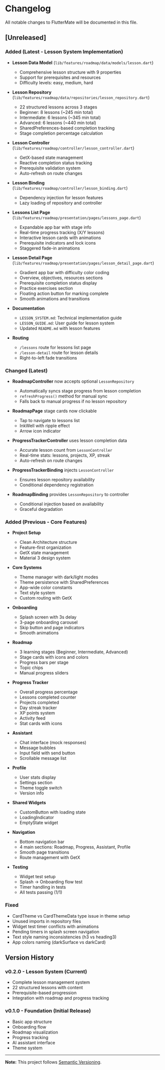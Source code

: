 # Changelog

All notable changes to FlutterMate will be documented in this file.

## [Unreleased]

### Added (Latest - Lesson System Implementation)
- **Lesson Data Model** (`lib/features/roadmap/data/models/lesson.dart`)
  - Comprehensive lesson structure with 9 properties
  - Support for prerequisites and resources
  - Difficulty levels: easy, medium, hard
  
- **Lesson Repository** (`lib/features/roadmap/data/repositories/lesson_repository.dart`)
  - 22 structured lessons across 3 stages
  - Beginner: 8 lessons (~245 min total)
  - Intermediate: 6 lessons (~345 min total)
  - Advanced: 6 lessons (~440 min total)
  - SharedPreferences-based completion tracking
  - Stage completion percentage calculation
  
- **Lesson Controller** (`lib/features/roadmap/controller/lesson_controller.dart`)
  - GetX-based state management
  - Reactive completion status tracking
  - Prerequisite validation system
  - Auto-refresh on route changes
  
- **Lesson Binding** (`lib/features/roadmap/controller/lesson_binding.dart`)
  - Dependency injection for lesson features
  - Lazy loading of repository and controller
  
- **Lessons List Page** (`lib/features/roadmap/presentation/pages/lessons_page.dart`)
  - Expandable app bar with stage info
  - Real-time progress tracking (X/Y lessons)
  - Interactive lesson cards with animations
  - Prerequisite indicators and lock icons
  - Staggered fade-in animations
  
- **Lesson Detail Page** (`lib/features/roadmap/presentation/pages/lesson_detail_page.dart`)
  - Gradient app bar with difficulty color coding
  - Overview, objectives, resources sections
  - Prerequisite completion status display
  - Practice exercises section
  - Floating action button for marking complete
  - Smooth animations and transitions
  
- **Documentation**
  - `LESSON_SYSTEM.md`: Technical implementation guide
  - `LESSON_GUIDE.md`: User guide for lesson system
  - Updated `README.md` with lesson features
  
- **Routing**
  - `/lessons` route for lessons list page
  - `/lesson-detail` route for lesson details
  - Right-to-left fade transitions

### Changed (Latest)
- **RoadmapController** now accepts optional `LessonRepository`
  - Automatically syncs stage progress from lesson completion
  - `refreshProgress()` method for manual sync
  - Falls back to manual progress if no lesson repository
  
- **RoadmapPage** stage cards now clickable
  - Tap to navigate to lessons list
  - InkWell with ripple effect
  - Arrow icon indicator
  
- **ProgressTrackerController** uses lesson completion data
  - Accurate lesson count from `LessonController`
  - Real-time stats: lessons, projects, XP, streak
  - Auto-refresh on route changes
  
- **ProgressTrackerBinding** injects `LessonController`
  - Ensures lesson repository availability
  - Conditional dependency registration
  
- **RoadmapBinding** provides `LessonRepository` to controller
  - Conditional injection based on availability
  - Graceful degradation

### Added (Previous - Core Features)
- **Project Setup**
  - Clean Architecture structure
  - Feature-first organization
  - GetX state management
  - Material 3 design system
  
- **Core Systems**
  - Theme manager with dark/light modes
  - Theme persistence with SharedPreferences
  - App-wide color constants
  - Text style system
  - Custom routing with GetX
  
- **Onboarding**
  - Splash screen with 3s delay
  - 3-page onboarding carousel
  - Skip button and page indicators
  - Smooth animations
  
- **Roadmap**
  - 3 learning stages (Beginner, Intermediate, Advanced)
  - Stage cards with icons and colors
  - Progress bars per stage
  - Topic chips
  - Manual progress sliders
  
- **Progress Tracker**
  - Overall progress percentage
  - Lessons completed counter
  - Projects completed
  - Day streak tracker
  - XP points system
  - Activity feed
  - Stat cards with icons
  
- **Assistant**
  - Chat interface (mock responses)
  - Message bubbles
  - Input field with send button
  - Scrollable message list
  
- **Profile**
  - User stats display
  - Settings section
  - Theme toggle switch
  - Version info
  
- **Shared Widgets**
  - CustomButton with loading state
  - LoadingIndicator
  - EmptyState widget
  
- **Navigation**
  - Bottom navigation bar
  - 4 main sections: Roadmap, Progress, Assistant, Profile
  - Smooth page transitions
  - Route management with GetX
  
- **Testing**
  - Widget test setup
  - Splash → Onboarding flow test
  - Timer handling in tests
  - All tests passing (1/1)

### Fixed
- CardTheme vs CardThemeData type issue in theme setup
- Unused imports in repository files
- Widget test timer conflicts with animations
- Pending timers in splash screen navigation
- Text style naming inconsistencies (h3 vs heading3)
- App colors naming (darkSurface vs darkCard)

## Version History

### v0.2.0 - Lesson System (Current)
- Complete lesson management system
- 22 structured lessons with content
- Prerequisite-based progression
- Integration with roadmap and progress tracking

### v0.1.0 - Foundation (Initial Release)
- Basic app structure
- Onboarding flow
- Roadmap visualization
- Progress tracking
- AI assistant interface
- Theme system

---

**Note:** This project follows [Semantic Versioning](https://semver.org/).
